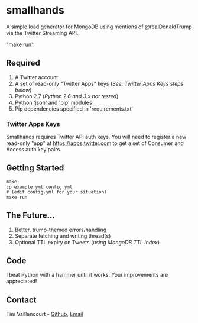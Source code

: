 # smallhands
A simple load generator for MongoDB using mentions of @realDonaldTrump  via the Twitter Streaming API.

["make run"](https://github.com/timvaillancourt/smallhands/blob/master/screenshots/run.png)

## Required
1. A Twitter account
2. A set of read-only "Twitter Apps" keys (*See: Twitter Apps Keys steps below*)
3. Python 2.7 (*Python 2.6 and 3.x not tested*)
4. Python 'json' and 'pip' modules
5. Pip dependencies specified in 'requirements.txt'

### Twitter Apps Keys

Smallhands requires Twitter API auth keys. You will need to register a new read-only "app" at https://apps.twitter.com to get a set of Consumer and Access auth key pairs.

## Getting Started
```
make
cp example.yml config.yml
# (edit config.yml for your situation)
make run
```

## The Future...
1. Better, trump-themed errors/handling
2. Separate fetching and writing thread(s)
3. Optional TTL expiry on Tweets (*using MongoDB TTL Index*)

##  Code
I beat Python with a hammer until it works. Your improvements are appreciated!

## Contact
Tim Vaillancourt - [Github](https://github.com/timvaillancourt), [Email](mailto:tim@timvaillancourt.com)
